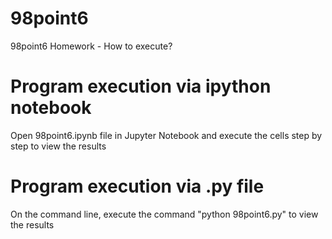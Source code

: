 # 98point6
98point6 Homework - How to execute?

# Program execution via ipython notebook
Open 98point6.ipynb file in Jupyter Notebook and execute the cells step by step to view the results

# Program execution via .py file
On the command line, execute the command "python 98point6.py" to view the results
